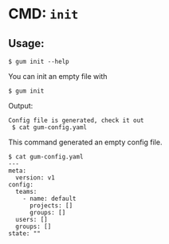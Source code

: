 # CMD: `init`

## Usage:
```
$ gum init --help
```

You can init an empty file with 
```
$ gum init
```
Output: 
```
Config file is generated, check it out
 $ cat gum-config.yaml
```

This command generated an empty config file. 
```
$ cat gum-config.yaml 
---
meta:
  version: v1
config:
  teams:
    - name: default
      projects: []
      groups: []
  users: []
  groups: []
state: ""
```  

